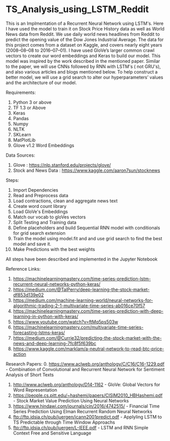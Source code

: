 # TS_Analysis_using_LSTM_Reddit
This is an Implmentation of a Recurrent Neural Network using LSTM's. Here I have used the model to train it on Stock Price History data as well as World News data from Reddit. We use daily world news headlines from Reddit to predict the opening value of the Dow Jones Industrial Average. The data for this project comes from a dataset on Kaggle, and covers nearly eight years (2008–08–08 to 2016–07–01).
I have used GloVe’s larger common crawl vectors to create our word embeddings and Keras to build our model. This model was inspired by the work described in the mentioned paper. Similar to the paper, we will use CNNs followed by RNN with LSTM's ( not GRU's), and also various articles and blogs mentioned below.
To help construct a better model, we will use a grid search to alter our hyperparameters’ values and the architecture of our model.

Requirements:
1. Python 3 or above
2. TF 1.3 or Above
3. Keras
4. Pandas
5. Numpy
6. NLTK
7. SKLearn
8. MatPlotLib
9. Glove v1.2 Word Embeddings

Data Sources: 
1. Glove : https://nlp.stanford.edu/projects/glove/
2. Stock and News Data : https://www.kaggle.com/aaron7sun/stocknews

Steps:
1. Import Dependencies
2. Read and Preprocess data
3. Load contractions, clean and aggregate news text
4. Create word count library
5. Load GloVe's Embeddings
6. Match our vocab to gloVes vectors
7. Split Testing and Training data
8. Define placeholders and build Sequential RNN model with conditionals for grid search extension
9. Train the model using model.fit and and use grid search to find the best model and save it.
10. Make Predictions with the best weights

All steps have been described and implemented in the Jupyter Notebook

Reference Links:
1. https://machinelearningmastery.com/time-series-prediction-lstm-recurrent-neural-networks-python-keras/
2. https://medium.com/@TalPerry/deep-learning-the-stock-market-df853d139e02
3. https://medium.com/machine-learning-world/neural-networks-for-algorithmic-trading-2-1-multivariate-time-series-ab016ce70f57
4. https://machinelearningmastery.com/time-series-prediction-with-deep-learning-in-python-with-keras/
5. https://www.youtube.com/watch?v=ftMq5ps503w
6. https://machinelearningmastery.com/multivariate-time-series-forecasting-lstms-keras/
7. https://medium.com/@Currie32/predicting-the-stock-market-with-the-news-and-deep-learning-7fc8f5f639bc
8. https://www.kaggle.com/marklam/a-neutral-network-to-read-btc-price-action

Research Papers:
0. https://www.aclweb.org/anthology/C/C16/C16-1229.pdf - Combination of Convolutional and Recurrent Neural Network for
Sentiment Analysis of Short Texts
1. http://www.aclweb.org/anthology/D14-1162 - GloVe: Global Vectors for Word Representation
2. https://people.cs.pitt.edu/~hashemi/papers/CISIM2010_HBHashemi.pdf - Stock Market Value Prediction Using Neural Networks 
3. https://www.hindawi.com/journals/cin/2016/4742515/ - Financial Time Series Prediction Using Elman Recurrent Random Neural Networks
4. ftp://ftp.idsia.ch/pub/juergen/icann2001predict.pdf - Applyling LSTM to TS Predictable through Time Window Approachs
5. ftp://ftp.idsia.ch/pub/juergen/L-IEEE.pdf - LSTM and RNN Simple Context Free and Sensitive Language

